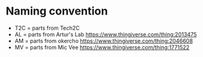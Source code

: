 # Naming convention

- T2C = parts from Tech2C
- AL = parts from Artur's Lab https://www.thingiverse.com/thing:2013475
- AM = parts from okercho https://www.thingiverse.com/thing:2046608
- MV = parts from Mic Vee https://www.thingiverse.com/thing:1771522
